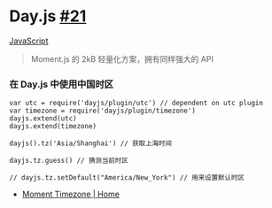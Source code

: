 # Day.js [#21](https://github.com/vhxubo/blog/issues/21)

[JavaScript](https://github.com/vhxubo/blog/issues?q=label:JavaScript)

> Moment.js 的 2kB 轻量化方案，拥有同样强大的 API

### 在 Day.js 中使用中国时区

```
var utc = require('dayjs/plugin/utc') // dependent on utc plugin
var timezone = require('dayjs/plugin/timezone')
dayjs.extend(utc)
dayjs.extend(timezone)

dayjs().tz('Asia/Shanghai') // 获取上海时间

dayjs.tz.guess() // 猜测当前时区

// dayjs.tz.setDefault("America/New_York") // 用来设置默认时区
```

- [Moment Timezone | Home](https://momentjs.com/timezone/)
